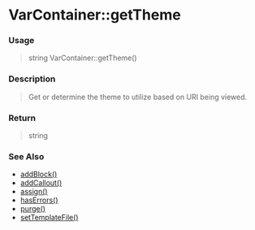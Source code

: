 
# VarContainer::getTheme 

### Usage

> string VarContainer::getTheme()

### Description

> Get or determine the theme to utilize based on URI being viewed.



### Return
> string 
### See Also

* [addBlock()](addblock.md)
* [addCallout()](addcallout.md)
* [assign()](assign.md)
* [hasErrors()](haserrors.md)
* [purge()](purge.md)
* [setTemplateFile()](settemplatefile.md)


